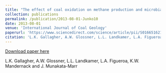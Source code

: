 ```yaml
---
title: "The effect of coal oxidation on methane production and microbial community structure in Powder River Basin coal”, International Journal of Coal Geology"
collection: publications
permalink: /publication/2013-08-01-Junko10
date: 2013-08-01
venue: 'International Journal of Coal Geology'
paperurl: 'https://www.sciencedirect.com/science/article/pii/S016651621300092X'
citation: 'L.K. Gallagher, A.W. Glossner, L.L. Landkamer, L.A. Figueroa, K.W. Mandernack and J. Munakata-Marr'
---
```


<a href='https://www.sciencedirect.com/science/article/pii/S016651621300092X'>Download paper here</a>

 L.K. Gallagher, A.W. Glossner, L.L. Landkamer, L.A. Figueroa, K.W. Mandernack and J. Munakata-Marr
